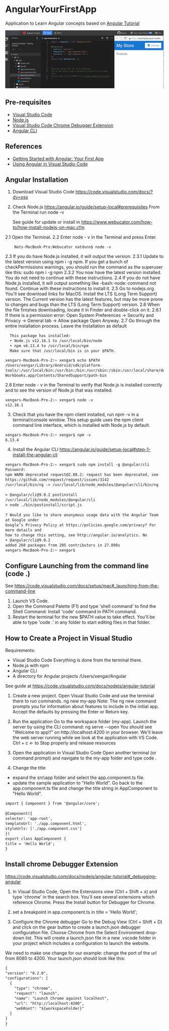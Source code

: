 # AngularYourFirstApp

Application to Learn Angular concepts based on [Angular Tutorial](https://angular.io/start)

![Scheme](/readmeImages/new-app-all.gif)



Pre-requisites
--------------
- [Visual Studio Code](https://code.visualstudio.com/download)
- [Node.js](https://nodejs.org/en/)
- [Visual Studio Code Chrome Debugger Extension](https://code.visualstudio.com/docs/nodejs/angular-tutorial#_debugging-angular)
- [Angular CLI](https://angular.io/guide/setup-local#step-1-install-the-angular-cli)


References
----------
- [Getting Started with Angular: Your First App](https://angular.io/start#getting-started-with-angular-your-first-app)
- [Using Angular in Visual Studio Code](https://code.visualstudio.com/docs/nodejs/angular-tutorial)




Angular Installation
----------------------------------------
1. Download Visual Studio Code
   https://code.visualstudio.com/docs/?dv=osx 

2. Check Node.js
   https://angular.io/guide/setup-local#prerequisites
   From the Terminal run
      node -v
   
   See guide for update or install in 
   https://www.webucator.com/how-to/how-install-nodejs-on-mac.cfm

2.1 Open the Terminal.
2.2 Enter node - v in the Terminal and press Enter.
  ```
      Nats-MacBook-Pro:Webucator natdunn$ node -v
  ```
2.3  If you do have Node.js installed, it will output the version.
2.3.1 Update to the latest version using npm i -g npm. If you get a bunch of checkPermissions warnings, you should run the command as the superuser like this: sudo npm i -g npm
2.3.2  You now have the latest version installed. You do not need to continue with these instructions.
2.4 If you do not have Node.js installed, it will output something like -bash: node: command not found. Continue with these instructions to install it.
2.5 Go to nodejs.org. You'll see download links for MacOS.
    Install the LTS (Long Term Support) version. The Current version has the latest features, but may be more prone to changes and bugs than the LTS (Long Term Support) version.
2.6 When the file finishes downloading, locate it in Finder and double-click on it.
2.6.1  If there is a permission error: Open System Preferences -> Security and Privacy -> General tab -> Allow package Open Anyway.
2.7 Go through the entire installation process.
    Leave the Installation as default
  ```
    This package has installed:
	• Node.js v12.16.1 to /usr/local/bin/node
	• npm v6.13.4 to /usr/local/bin/npm
    Make sure that /usr/local/bin is in your $PATH.
  ```    
  ```
xengars-MacBook-Pro-2:~ xengar$ echo $PATH
/Users/xengar/Library/Android/sdk/platform-tools/:/usr/local/bin:/usr/bin:/bin:/usr/sbin:/sbin:/usr/local/share/dotnet:/opt/X11/bin:/Applications/Xamarin Workbooks.app/Contents/SharedSupport/path-bin
  ```

2.8 Enter node - v in the Terminal to verify that Node.js is installed correctly and to see the version of Node.js that was installed.
  ```
xengars-MacBook-Pro-2:~ xengar$ node -v
v12.16.1
  ```

3. Check that you have the npm client installed, run npm -v in a terminal/console window.
   This setup guide uses the npm client command line interface, which is installed with Node.js by default.
  
  ```
xengars-MacBook-Pro-2:~ xengar$ npm -v
6.13.4
  ```

4. Install the Angular CLI
   https://angular.io/guide/setup-local#step-1-install-the-angular-cli 
 
  ``` 
xengars-MacBook-Pro-2:~ xengar$ sudo npm install -g @angular/cli
Password:
npm WARN deprecated request@2.88.2: request has been deprecated, see https://github.com/request/request/issues/3142
/usr/local/bin/ng -> /usr/local/lib/node_modules/@angular/cli/bin/ng

> @angular/cli@9.0.2 postinstall /usr/local/lib/node_modules/@angular/cli
> node ./bin/postinstall/script.js

? Would you like to share anonymous usage data with the Angular Team at Google under
Google’s Privacy Policy at https://policies.google.com/privacy? For more details and
how to change this setting, see http://angular.io/analytics. No
+ @angular/cli@9.0.2
added 260 packages from 205 contributors in 27.898s
xengars-MacBook-Pro-2:~ xengar$ 
  ```


Configure Launching from the command line   (code .)
-------------------------------------------------------
See https://code.visualstudio.com/docs/setup/mac#_launching-from-the-command-line

1. Launch VS Code.
2. Open the Command Palette (F1) and type 'shell command' to find the Shell Command: Install 'code' command in PATH command.
3. Restart the terminal for the new $PATH value to take effect. You'll be able to type 'code .' in any folder to start editing files in that folder.



How to Create a Project in Visual Studio
----------------------------------------------
Requirements:
 - Visual Studio Code
   Everything is done from the terminal there.
 - Node.js with npm 
 - Angular CLI
 - A directory for Angular projects
   /Users/xengar/Angular

See guide at https://code.visualstudio.com/docs/nodejs/angular-tutorial

1. Create a new project.
   Open Visual Studio Code and use the terminal there to run commands.
   ng new my-app
   Note: The ng new command prompts you for information about features to include in the initial app. Accept the defaults by pressing the Enter or Return key.

2. Run the application
   Go to the workspace folder (my-app).
   Launch the server by using the CLI command:  ng serve --open
   You should see "Welcome to app!!" on http://localhost:4200 in your browser. We'll leave the web server running while we look at the application with VS Code.
 Ctrl + c <- to Stop properly and release resources

3. Open the application in Visual Studio Code
  Open another terminal (or command prompt) and navigate to the my-app folder and type code .

4. Change the title
 - expand the src\app folder and select the app.component.ts file.
 - update the sample application to "Hello World". Go back to the app.component.ts file and change the title string in AppComponent to "Hello World".

  ```
import { Component } from '@angular/core';

@Component({
  selector: 'app-root',
  templateUrl: './app.component.html',
  styleUrls: ['./app.component.css']
})
export class AppComponent {
  title = 'Hello World';
}
  ```


Install chrome Debugger Extension
----------------------------------------
https://code.visualstudio.com/docs/nodejs/angular-tutorial#_debugging-angular 

1. In Visual Studio Code, Open the Extensions view (Ctrl + Shift + x) and type 'chrome' in the search box. You'll see several extensions which reference Chrome. Press the Install button for Debugger for Chrome.

2. set a breakpoint in app.component.ts  in title = 'Hello World';

3. Configure the Chrome debugger
  Go to the Debug View (Ctrl + Shift + D) and click on the gear button to create a launch.json debugger configuration file. Choose Chrome from the Select Environment drop-down list. This will create a launch.json file in a new .vscode folder in your project which includes a configuration to launch the website.

We need to make one change for our example: change the port of the url from 8080 to 4200. Your launch.json should look like this:

  ```
{
  "version": "0.2.0",
  "configurations": [
    {
      "type": "chrome",
      "request": "launch",
      "name": "Launch Chrome against localhost",
      "url": "http://localhost:4200",
      "webRoot": "${workspaceFolder}"
    }
  ]
}
  ```

